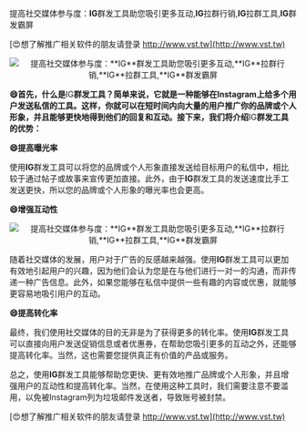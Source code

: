 提高社交媒体参与度：**IG**群发工具助您吸引更多互动,**IG**拉群行销,**IG**拉群工具,**IG**群发霸屏

[😍想了解推广相关软件的朋友请登录 http://www.vst.tw](http://www.vst.tw)

 <center><img src="https://vst.tw/MP4/tuiguang/png/3.png" alt="提高社交媒体参与度：**IG**群发工具助您吸引更多互动,**IG**拉群行销,**IG**拉群工具,**IG**群发霸屏"></center>

**😄首先，什么是**IG**群发工具？简单来说，它就是一种能够在Instagram上给多个用户发送私信的工具。这样，你就可以在短时间内向大量的用户推广你的品牌或个人形象，并且能够更快地得到他们的回复和互动。接下来，我们将介绍**IG**群发工具的优势：**

**😄提高曝光率**

使用**IG**群发工具可以将您的品牌或个人形象直接发送给目标用户的私信中，相比较于通过帖子或故事来宣传更加直接。此外，由于**IG**群发工具的发送速度比手工发送更快，所以您的品牌或个人形象的曝光率也会更高。

**😄增强互动性**

 <center><img src="https://vst.tw/MP4/tuiguang/png/5.png" alt="提高社交媒体参与度：**IG**群发工具助您吸引更多互动,**IG**拉群行销,**IG**拉群工具,**IG**群发霸屏"></center>

随着社交媒体的发展，用户对于广告的反感越来越强。使用**IG**群发工具可以更加有效地引起用户的兴趣，因为他们会认为您是在与他们进行一对一的沟通，而非传递一种广告信息。此外，如果您能够在私信中提供一些有趣的内容或优惠，就能够更容易地吸引用户的互动。

**😄提高转化率**

最终，我们使用社交媒体的目的无非是为了获得更多的转化率。使用**IG**群发工具可以直接向用户发送促销信息或者优惠券，在帮助您吸引更多的互动之外，还能够提高转化率。当然，这也需要您提供真正有价值的产品或服务。

总之，使用**IG**群发工具能够帮助您更快、更有效地推广品牌或个人形象，并且增强用户的互动性和提高转化率。当然，在使用这种工具时，我们需要注意不要滥用，以免被Instagram列为垃圾邮件发送者，导致账号被封禁。

[😍想了解推广相关软件的朋友请登录 http://www.vst.tw](http://www.vst.tw)



